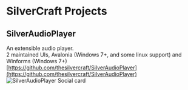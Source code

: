 # SilverCraft Projects

## SilverAudioPlayer
An extensible audio player.  
2 maintained UIs, Avalonia (Windows 7+, and some linux support) and Winforms (Windows 7+)  
[https://github.com/thesilvercraft/SilverAudioPlayer](https://github.com/thesilvercraft/SilverAudioPlayer)
![SilverAudioPlayer Social card](https://repository-images.githubusercontent.com/471147219/f5512c9e-1b37-4fdd-9c1a-a4d5957ef462)
